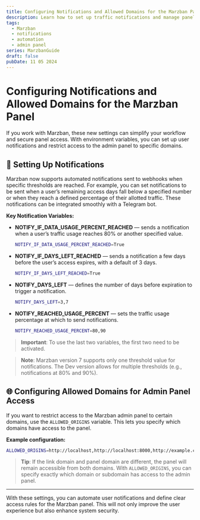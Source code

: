 ```yaml
---
title: Configuring Notifications and Allowed Domains for the Marzban Panel
description: Learn how to set up traffic notifications and manage panel access in Marzban. A practical guide on automation and security.
tags:
  - Marzban
  - notifications
  - automation
  - admin panel
series: MarzbanGuide
draft: false
pubDate: 11 05 2024
---
```


# Configuring Notifications and Allowed Domains for the Marzban Panel

If you work with Marzban, these new settings can simplify your workflow and secure panel access. With environment variables, you can set up user notifications and restrict access to the admin panel to specific domains.

## 📢 Setting Up Notifications

Marzban now supports automated notifications sent to webhooks when specific thresholds are reached. For example, you can set notifications to be sent when a user’s remaining access days fall below a specified number or when they reach a defined percentage of their allotted traffic. These notifications can be integrated smoothly with a Telegram bot.

**Key Notification Variables:**

- **NOTIFY_IF_DATA_USAGE_PERCENT_REACHED** — sends a notification when a user’s traffic usage reaches 80% or another specified value.
  
  ```bash 
  NOTIFY_IF_DATA_USAGE_PERCENT_REACHED=True 
  ```

- **NOTIFY_IF_DAYS_LEFT_REACHED** — sends a notification a few days before the user’s access expires, with a default of 3 days.

  ```bash
  NOTIFY_IF_DAYS_LEFT_REACHED=True 
  ```

- **NOTIFY_DAYS_LEFT** — defines the number of days before expiration to trigger a notification.

  ```bash 
  NOTIFY_DAYS_LEFT=3,7 
  ```

- **NOTIFY_REACHED_USAGE_PERCENT** — sets the traffic usage percentage at which to send notifications.

  ```bash 
  NOTIFY_REACHED_USAGE_PERCENT=80,90 
  ```

> **Important**: To use the last two variables, the first two need to be activated.

> **Note**: Marzban version 7 supports only one threshold value for notifications. The Dev version allows for multiple thresholds (e.g., notifications at 80% and 90%).

## 🌐 Configuring Allowed Domains for Admin Panel Access

If you want to restrict access to the Marzban admin panel to certain domains, use the `ALLOWED_ORIGINS` variable. This lets you specify which domains have access to the panel.

**Example configuration:**

```bash
ALLOWED_ORIGINS=http://localhost,http://localhost:8000,http://example.com
```

> **Tip**: If the link domain and panel domain are different, the panel will remain accessible from both domains. With `ALLOWED_ORIGINS`, you can specify exactly which domain or subdomain has access to the admin panel.

---

With these settings, you can automate user notifications and define clear access rules for the Marzban panel. This will not only improve the user experience but also enhance system security.
